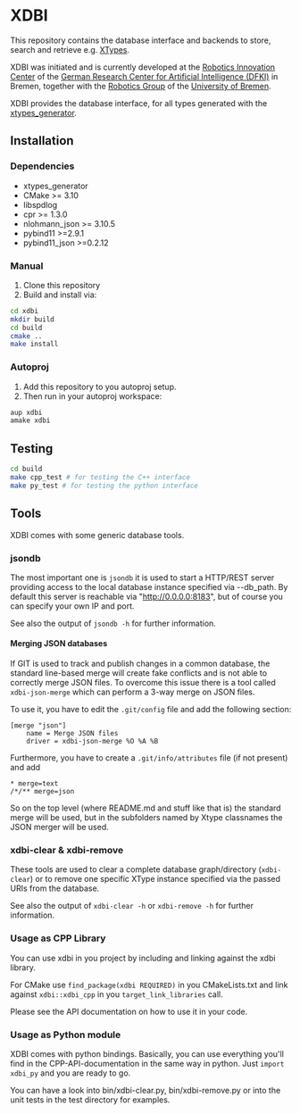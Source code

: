 # XDBI

This repository contains the database interface and backends to store, search and retrieve e.g. [XTypes](https://git.hb.dfki.de/dfki-representation/x-rock-database/xtypes).

XDBI was initiated and is currently developed at the
[Robotics Innovation Center](http://robotik.dfki-bremen.de/en/startpage.html) of the
[German Research Center for Artificial Intelligence (DFKI)](http://www.dfki.de) in Bremen,
together with the [Robotics Group](http://www.informatik.uni-bremen.de/robotik/index_en.php)
of the [University of Bremen](http://www.uni-bremen.de/en.html).

XDBI provides the database interface, for all types generated with the [xtypes_generator](https://git.hb.dfki.de/dfki-representation/x-rock-database/xtypes_generator).

## Installation
### Dependencies
- xtypes_generator
- CMake >= 3.10
- libspdlog
- cpr >= 1.3.0
- nlohmann_json >= 3.10.5
- pybind11 >=2.9.1
- pybind11_json >=0.2.12

### Manual
1. Clone this repository
2. Build and install via:
  ```bash
  cd xdbi
  mkdir build
  cd build
  cmake ..
  make install
  ```

### Autoproj
1. Add this repository to you autoproj setup.
2. Then run in your autoproj workspace:
  ```bash
  aup xdbi
  amake xdbi
  ```

## Testing
```bash
cd build
make cpp_test # for testing the C++ interface
make py_test # for testing the python interface
```


## Tools
XDBI comes with some generic database tools.

### jsondb
The most important one is `jsondb` it is used to start a HTTP/REST server providing access to the local database instance specified via  --db_path.
By default this server is reachable via "http://0.0.0.0:8183", but of course you can specify your own IP and port.

See also the output of `jsondb -h` for further information.

#### Merging JSON databases

If GIT is used to track and publish changes in a common database,
the standard line-based merge will create fake conflicts and is not able to correctly merge JSON files.
To overcome this issue there is a tool called `xdbi-json-merge` which can perform a 3-way merge on JSON files.

To use it, you have to edit the `.git/config` file and add the following section:

```
[merge "json"]
    name = Merge JSON files
    driver = xdbi-json-merge %O %A %B
```

Furthermore, you have to create a `.git/info/attributes` file (if not present) and add

```
* merge=text
/*/** merge=json
```

So on the top level (where README.md and stuff like that is) the standard merge will be used,
but in the subfolders named by Xtype classnames the JSON merger will be used.

### xdbi-clear & xdbi-remove
These tools are used to clear a complete database graph/directory (`xdbi-clear`) or to remove one specific XType instance specified via the passed URIs from the database.

See also the output of `xdbi-clear -h` or `xdbi-remove -h` for further information.

### Usage as CPP Library
You can use xdbi in you project by including and linking against the xdbi library.

For CMake use `find_package(xdbi REQUIRED)` in you CMakeLists.txt and link against `xdbi::xdbi_cpp` in you `target_link_libraries` call.

Please see the API documentation on how to use it in your code.

### Usage as Python module
XDBI comes with python bindings. Basically, you can use everything you'll find in the CPP-API-documentation in the same way in python.
Just `import xdbi_py` and you are ready to go.

You can have a look into bin/xdbi-clear.py, bin/xdbi-remove.py or into the unit tests in the test directory for examples.
